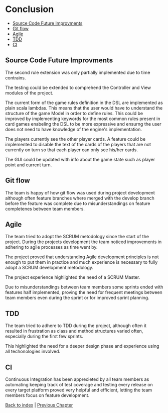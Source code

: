 # Conclusion

- [Source Code Future Improvments](#source-code-future-improvments)
- [Git flow](#git-flow)
- [Agile](#agile)
- [TDD](#tdd)
- [CI](#ci)

## Source Code Future Improvments

The second rule extension was only partially implemented due to time contrains.

The testing could be extended to comprehend the Controller and View modules of the project.

The current form of the game rules definition in the DSL are implemented as plain scala lambdas. This means that the user would have to understand the structure of the game Model in order to define rules. This could be improved by implementing keywords for the most common rules present in card games enabeling the DSL to be more expressive and ensurng the user does not need to have knowledge of the engine's implementation.

The players currently see the other player cards. A feature could be implemented to disable the text of the cards of the players that are not currently on turn so that each player can only see his/her cards.

The GUI could be updated with info about the game state such as player point and current turn.

## Git flow

The team is happy of how git flow was used during project development although often feature branches where merged with the develop branch before the feature was complete due to misunderstandings on feature completenes between team members.

## Agile

The team tried to adopt the SCRUM metodology since the start of the project. During the projects development the team noticed improvements in adhering to agile processes as time went by.

The project proved that understanding Agile development principles is not enough to put them in practice and much experience is necessary to fully adopt a SCRUM development metodology.

The project experience highlighted the need of a SCRUM Master.

Due to misunderstandings between team members some sprints ended with features half implemented, proving the need for frequent meetings between team members even during the sprint or for improved sprint planning.

## TDD

The team tried to adhere to TDD during the project, although often it resulted in frustration as class and method structures varied often, especially during the first few sprints.

This highlighted the need for a deeper design phase and experience using all techonologies involved.

## CI

Continuous Integration has been apprecieted by all team members as automating keeping track of test coverage and testing every release on every target platform proved very helpful and efficient, letting the team members focus on feature development.

[Back to index](../index.md) |
[Previous Chapter](../7_testing/index.md)
